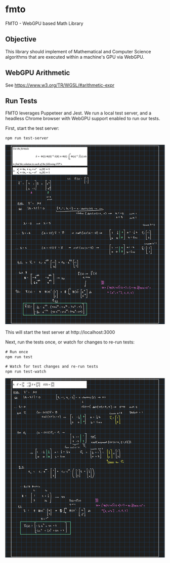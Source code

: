 # fmto
FMTO - WebGPU based Math Library


## Objective

This library should implement of Mathematical and Computer Science algorithms that are executed within a machine's GPU via WebGPU.


## WebGPU Arithmetic

See https://www.w3.org/TR/WGSL/#arithmetic-expr

## Run Tests

FMTO leverages Puppeteer and Jest. We run a local test server, and a headless Chrome browser with WebGPU support enabled to run our tests.

First, start the test server:

```
npm run test-server
```

![Screenshot of test-server command](./test/img/screenshot-run-server-tab.png)

This will start the test server at http://localhost:3000

Next, run the tests once, or watch for changes to re-run tests:

```
# Run once
npm run test
```

```
# Watch for test changes and re-run tests
npm run test-watch
```
![Screenshot of test-watch command](./test/img/screenshot-run-test-watch-tab.png)